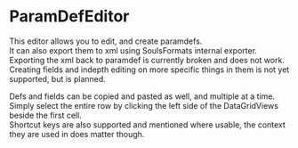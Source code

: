 # ParamDefEditor
This editor allows you to edit, and create paramdefs.  
It can also export them to xml using SoulsFormats internal exporter.  
Exporting the xml back to paramdef is currently broken and does not work.  
Creating fields and indepth editing on more specific things in them is not yet supported, but is planned.  

Defs and fields can be copied and pasted as well, and multiple at a time.  
Simply select the entire row by clicking the left side of the DataGridViews beside the first cell.  
Shortcut keys are also supported and mentioned where usable, the context they are used in does matter though.